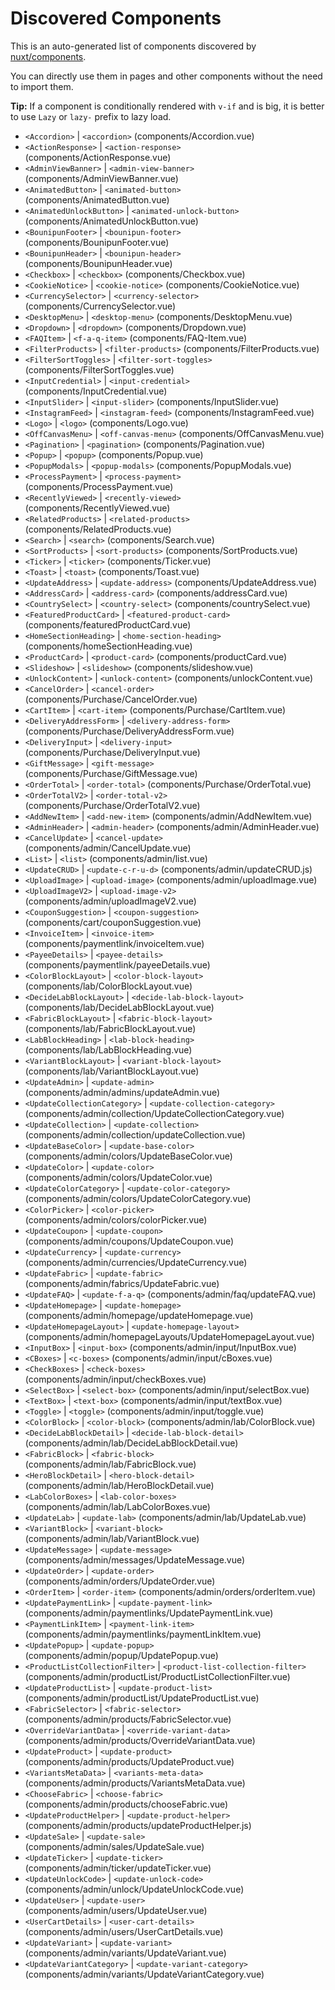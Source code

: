 # Discovered Components

This is an auto-generated list of components discovered by [nuxt/components](https://github.com/nuxt/components).

You can directly use them in pages and other components without the need to import them.

**Tip:** If a component is conditionally rendered with `v-if` and is big, it is better to use `Lazy` or `lazy-` prefix to lazy load.

- `<Accordion>` | `<accordion>` (components/Accordion.vue)
- `<ActionResponse>` | `<action-response>` (components/ActionResponse.vue)
- `<AdminViewBanner>` | `<admin-view-banner>` (components/AdminViewBanner.vue)
- `<AnimatedButton>` | `<animated-button>` (components/AnimatedButton.vue)
- `<AnimatedUnlockButton>` | `<animated-unlock-button>` (components/AnimatedUnlockButton.vue)
- `<BounipunFooter>` | `<bounipun-footer>` (components/BounipunFooter.vue)
- `<BounipunHeader>` | `<bounipun-header>` (components/BounipunHeader.vue)
- `<Checkbox>` | `<checkbox>` (components/Checkbox.vue)
- `<CookieNotice>` | `<cookie-notice>` (components/CookieNotice.vue)
- `<CurrencySelector>` | `<currency-selector>` (components/CurrencySelector.vue)
- `<DesktopMenu>` | `<desktop-menu>` (components/DesktopMenu.vue)
- `<Dropdown>` | `<dropdown>` (components/Dropdown.vue)
- `<FAQItem>` | `<f-a-q-item>` (components/FAQ-Item.vue)
- `<FilterProducts>` | `<filter-products>` (components/FilterProducts.vue)
- `<FilterSortToggles>` | `<filter-sort-toggles>` (components/FilterSortToggles.vue)
- `<InputCredential>` | `<input-credential>` (components/InputCredential.vue)
- `<InputSlider>` | `<input-slider>` (components/InputSlider.vue)
- `<InstagramFeed>` | `<instagram-feed>` (components/InstagramFeed.vue)
- `<Logo>` | `<logo>` (components/Logo.vue)
- `<OffCanvasMenu>` | `<off-canvas-menu>` (components/OffCanvasMenu.vue)
- `<Pagination>` | `<pagination>` (components/Pagination.vue)
- `<Popup>` | `<popup>` (components/Popup.vue)
- `<PopupModals>` | `<popup-modals>` (components/PopupModals.vue)
- `<ProcessPayment>` | `<process-payment>` (components/ProcessPayment.vue)
- `<RecentlyViewed>` | `<recently-viewed>` (components/RecentlyViewed.vue)
- `<RelatedProducts>` | `<related-products>` (components/RelatedProducts.vue)
- `<Search>` | `<search>` (components/Search.vue)
- `<SortProducts>` | `<sort-products>` (components/SortProducts.vue)
- `<Ticker>` | `<ticker>` (components/Ticker.vue)
- `<Toast>` | `<toast>` (components/Toast.vue)
- `<UpdateAddress>` | `<update-address>` (components/UpdateAddress.vue)
- `<AddressCard>` | `<address-card>` (components/addressCard.vue)
- `<CountrySelect>` | `<country-select>` (components/countrySelect.vue)
- `<FeaturedProductCard>` | `<featured-product-card>` (components/featuredProductCard.vue)
- `<HomeSectionHeading>` | `<home-section-heading>` (components/homeSectionHeading.vue)
- `<ProductCard>` | `<product-card>` (components/productCard.vue)
- `<Slideshow>` | `<slideshow>` (components/slideshow.vue)
- `<UnlockContent>` | `<unlock-content>` (components/unlockContent.vue)
- `<CancelOrder>` | `<cancel-order>` (components/Purchase/CancelOrder.vue)
- `<CartItem>` | `<cart-item>` (components/Purchase/CartItem.vue)
- `<DeliveryAddressForm>` | `<delivery-address-form>` (components/Purchase/DeliveryAddressForm.vue)
- `<DeliveryInput>` | `<delivery-input>` (components/Purchase/DeliveryInput.vue)
- `<GiftMessage>` | `<gift-message>` (components/Purchase/GiftMessage.vue)
- `<OrderTotal>` | `<order-total>` (components/Purchase/OrderTotal.vue)
- `<OrderTotalV2>` | `<order-total-v2>` (components/Purchase/OrderTotalV2.vue)
- `<AddNewItem>` | `<add-new-item>` (components/admin/AddNewItem.vue)
- `<AdminHeader>` | `<admin-header>` (components/admin/AdminHeader.vue)
- `<CancelUpdate>` | `<cancel-update>` (components/admin/CancelUpdate.vue)
- `<List>` | `<list>` (components/admin/list.vue)
- `<UpdateCRUD>` | `<update-c-r-u-d>` (components/admin/updateCRUD.js)
- `<UploadImage>` | `<upload-image>` (components/admin/uploadImage.vue)
- `<UploadImageV2>` | `<upload-image-v2>` (components/admin/uploadImageV2.vue)
- `<CouponSuggestion>` | `<coupon-suggestion>` (components/cart/couponSuggestion.vue)
- `<InvoiceItem>` | `<invoice-item>` (components/paymentlink/invoiceItem.vue)
- `<PayeeDetails>` | `<payee-details>` (components/paymentlink/payeeDetails.vue)
- `<ColorBlockLayout>` | `<color-block-layout>` (components/lab/ColorBlockLayout.vue)
- `<DecideLabBlockLayout>` | `<decide-lab-block-layout>` (components/lab/DecideLabBlockLayout.vue)
- `<FabricBlockLayout>` | `<fabric-block-layout>` (components/lab/FabricBlockLayout.vue)
- `<LabBlockHeading>` | `<lab-block-heading>` (components/lab/LabBlockHeading.vue)
- `<VariantBlockLayout>` | `<variant-block-layout>` (components/lab/VariantBlockLayout.vue)
- `<UpdateAdmin>` | `<update-admin>` (components/admin/admins/updateAdmin.vue)
- `<UpdateCollectionCategory>` | `<update-collection-category>` (components/admin/collection/UpdateCollectionCategory.vue)
- `<UpdateCollection>` | `<update-collection>` (components/admin/collection/updateCollection.vue)
- `<UpdateBaseColor>` | `<update-base-color>` (components/admin/colors/UpdateBaseColor.vue)
- `<UpdateColor>` | `<update-color>` (components/admin/colors/UpdateColor.vue)
- `<UpdateColorCategory>` | `<update-color-category>` (components/admin/colors/UpdateColorCategory.vue)
- `<ColorPicker>` | `<color-picker>` (components/admin/colors/colorPicker.vue)
- `<UpdateCoupon>` | `<update-coupon>` (components/admin/coupons/UpdateCoupon.vue)
- `<UpdateCurrency>` | `<update-currency>` (components/admin/currencies/UpdateCurrency.vue)
- `<UpdateFabric>` | `<update-fabric>` (components/admin/fabrics/UpdateFabric.vue)
- `<UpdateFAQ>` | `<update-f-a-q>` (components/admin/faq/updateFAQ.vue)
- `<UpdateHomepage>` | `<update-homepage>` (components/admin/homepage/updateHomepage.vue)
- `<UpdateHomepageLayout>` | `<update-homepage-layout>` (components/admin/homepageLayouts/UpdateHomepageLayout.vue)
- `<InputBox>` | `<input-box>` (components/admin/input/InputBox.vue)
- `<CBoxes>` | `<c-boxes>` (components/admin/input/cBoxes.vue)
- `<CheckBoxes>` | `<check-boxes>` (components/admin/input/checkBoxes.vue)
- `<SelectBox>` | `<select-box>` (components/admin/input/selectBox.vue)
- `<TextBox>` | `<text-box>` (components/admin/input/textBox.vue)
- `<Toggle>` | `<toggle>` (components/admin/input/toggle.vue)
- `<ColorBlock>` | `<color-block>` (components/admin/lab/ColorBlock.vue)
- `<DecideLabBlockDetail>` | `<decide-lab-block-detail>` (components/admin/lab/DecideLabBlockDetail.vue)
- `<FabricBlock>` | `<fabric-block>` (components/admin/lab/FabricBlock.vue)
- `<HeroBlockDetail>` | `<hero-block-detail>` (components/admin/lab/HeroBlockDetail.vue)
- `<LabColorBoxes>` | `<lab-color-boxes>` (components/admin/lab/LabColorBoxes.vue)
- `<UpdateLab>` | `<update-lab>` (components/admin/lab/UpdateLab.vue)
- `<VariantBlock>` | `<variant-block>` (components/admin/lab/VariantBlock.vue)
- `<UpdateMessage>` | `<update-message>` (components/admin/messages/UpdateMessage.vue)
- `<UpdateOrder>` | `<update-order>` (components/admin/orders/UpdateOrder.vue)
- `<OrderItem>` | `<order-item>` (components/admin/orders/orderItem.vue)
- `<UpdatePaymentLink>` | `<update-payment-link>` (components/admin/paymentlinks/UpdatePaymentLink.vue)
- `<PaymentLinkItem>` | `<payment-link-item>` (components/admin/paymentlinks/paymentLinkItem.vue)
- `<UpdatePopup>` | `<update-popup>` (components/admin/popup/UpdatePopup.vue)
- `<ProductListCollectionFilter>` | `<product-list-collection-filter>` (components/admin/productList/ProductListCollectionFilter.vue)
- `<UpdateProductList>` | `<update-product-list>` (components/admin/productList/UpdateProductList.vue)
- `<FabricSelector>` | `<fabric-selector>` (components/admin/products/FabricSelector.vue)
- `<OverrideVariantData>` | `<override-variant-data>` (components/admin/products/OverrideVariantData.vue)
- `<UpdateProduct>` | `<update-product>` (components/admin/products/UpdateProduct.vue)
- `<VariantsMetaData>` | `<variants-meta-data>` (components/admin/products/VariantsMetaData.vue)
- `<ChooseFabric>` | `<choose-fabric>` (components/admin/products/chooseFabric.vue)
- `<UpdateProductHelper>` | `<update-product-helper>` (components/admin/products/updateProductHelper.js)
- `<UpdateSale>` | `<update-sale>` (components/admin/sales/UpdateSale.vue)
- `<UpdateTicker>` | `<update-ticker>` (components/admin/ticker/updateTicker.vue)
- `<UpdateUnlockCode>` | `<update-unlock-code>` (components/admin/unlock/UpdateUnlockCode.vue)
- `<UpdateUser>` | `<update-user>` (components/admin/users/UpdateUser.vue)
- `<UserCartDetails>` | `<user-cart-details>` (components/admin/users/UserCartDetails.vue)
- `<UpdateVariant>` | `<update-variant>` (components/admin/variants/UpdateVariant.vue)
- `<UpdateVariantCategory>` | `<update-variant-category>` (components/admin/variants/UpdateVariantCategory.vue)
